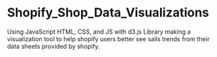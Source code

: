 # Shopify_Shop_Data_Visualizations
Using JavaScript HTML, CSS, and JS with d3.js Library making a visualization tool to help shopify users better see sails trends from their data sheets provided by shopify.
